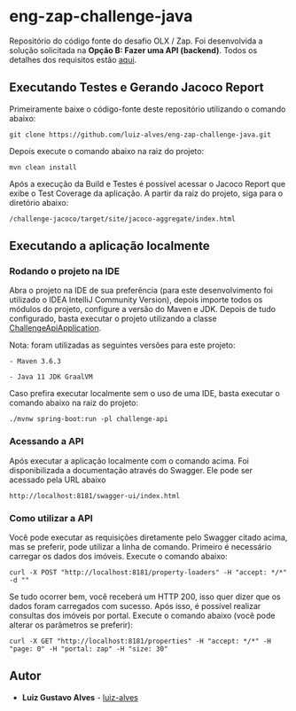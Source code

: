 # eng-zap-challenge-java

Repositório do código fonte do desafio OLX / Zap. Foi desenvolvida a solução solicitada na **Opção B: Fazer uma API (backend)**. Todos os detalhes dos
requisitos estão [aqui](https://olxbr.github.io/cultura/challenges/engineering.html).

## Executando Testes e Gerando Jacoco Report

Primeiramente baixe o código-fonte deste repositório utilizando o comando abaixo:

``` 
git clone https://github.com/luiz-alves/eng-zap-challenge-java.git
```

Depois execute o comando abaixo na raiz do projeto:

``` 
mvn clean install 
```

Após a execução da Build e Testes é possível acessar o Jacoco Report que exibe o Test Coverage da aplicação. A partir da raiz do projeto, siga para o
diretório abaixo:

``` 
/challenge-jacoco/target/site/jacoco-aggregate/index.html
```

## Executando a aplicação localmente

### Rodando o projeto na IDE
Abra o projeto na IDE de sua preferência (para este desenvolvimento foi utilizado o IDEA IntelliJ Community Version), depois importe todos os módulos do projeto, configure a versão do Maven e JDK. Depois de tudo configurado, basta executar o projeto utilizando a classe [ChallengeApiApplication](https://github.com/luiz-alves/eng-zap-challenge-java/blob/main/challenge-api/src/main/java/br/com/olx/challenge/api/ChallengeApiApplication.java).

Nota: foram utilizadas as seguintes versões para este projeto:

``` 
- Maven 3.6.3

- Java 11 JDK GraalVM
```


Caso prefira executar localmente sem o uso de uma IDE, basta executar o comando abaixo na raiz do projeto:

``` 
./mvnw spring-boot:run -pl challenge-api
```

### Acessando a API

Após executar a aplicação localmente com o comando acima. Foi disponibilizada a documentação através do Swagger. Ele pode ser acessado pela URL abaixo

``` 
http://localhost:8181/swagger-ui/index.html
```

### Como utilizar a API

Você pode executar as requisições diretamente pelo Swagger citado acima, mas se preferir, pode utilizar a linha de comando. Primeiro é necessário
carregar os dados dos imóveis. Execute o comando abaixo:

``` 
curl -X POST "http://localhost:8181/property-loaders" -H "accept: */*" -d ""
```

Se tudo ocorrer bem, você receberá um HTTP 200, isso quer dizer que os dados foram carregados com sucesso. Após isso, é possível realizar consultas
dos imóveis por portal. Execute o comando abaixo (você pode alterar os parâmetros se preferir):

``` 
curl -X GET "http://localhost:8181/properties" -H "accept: */*" -H "page: 0" -H "portal: zap" -H "size: 30"
```

## Autor

* **Luiz Gustavo Alves** - [luiz-alves](https://github.com/luiz-alves)
